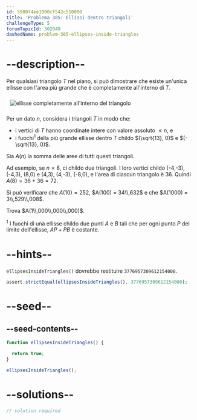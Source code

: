 ```yaml
---
id: 5900f4ee1000cf542c510000
title: 'Problema 385: Ellissi dentro triangoli'
challengeType: 5
forumTopicId: 302049
dashedName: problem-385-ellipses-inside-triangles
---
```


# --description--

Per qualsiasi triangolo $T$ nel piano, si può dimostrare che esiste un'unica ellisse con l'area più grande che è completamente all'interno di $T$.

<img class="img-responsive center-block" alt="ellisse completamente all'interno del triangolo" src="https://cdn.freecodecamp.org/curriculum/project-euler/ellipses-inside-triangles.png" style="background-color: white; padding: 10px;" />

Per un dato $n$, considera i triangoli $T$ in modo che:

-   i vertici di $T$ hanno coordinate intere con valore assoluto $≤ n$, e
-   i fuochi<sup>1</sup> della più grande ellisse dentro $T$ childo $(\sqrt{13}, 0)$ e $(-\sqrt{13}, 0)$.

Sia $A(n)$ la somma delle aree di tutti questi triangoli.

Ad esempio, se $n = 8$, ci childo due triangoli. I loro vertici childo (-4,-3), (-4,3), (8,0) e (4,3), (4,-3), (-8,0), e l'area di ciascun triangolo è 36. Quindi $A(8) = 36 + 36 = 72$.

Si può verificare che $A(10) = 252$, $A(100) = 34\\,632$ e che $A(1000) = 3\\,529\\,008$.

Trova $A(1\\,000\\,000\\,000)$.

<sup>1</sup> I fuochi di una ellisse childo due punti $A$ e $B$ tali che per ogni punto $P$ del limite dell'ellisse, $AP + PB$ è costante.

# --hints--

`ellipsesInsideTriangles()` dovrebbe restituire `3776957309612154000`.

```js
assert.strictEqual(ellipsesInsideTriangles(), 3776957309612154000);
```

# --seed--

## --seed-contents--

```js
function ellipsesInsideTriangles() {

  return true;
}

ellipsesInsideTriangles();
```

# --solutions--

```js
// solution required
```
